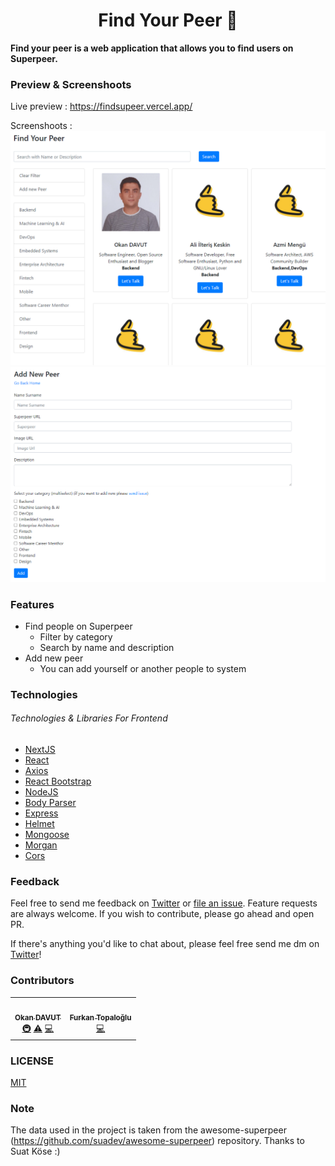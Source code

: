 <h1 align="center">Find Your Peer 👋</h1>

 <b> Find your peer is  a web application that allows you to find users on Superpeer. <br>
 </b>


### Preview & Screenshoots

Live preview : https://findsupeer.vercel.app/

Screenshoots : 
![PeerList](/peerlist_page.png) <br>
![AddPeer](/add_peer_page.png)

### Features

- Find people on Superpeer 
    - Filter by category
    - Search by name and description
- Add new peer
    - You can add yourself or another people to system

### Technologies

###### *Technologies & Libraries For Frontend*

- [NextJS](https://nextjs.org/)
- [React](https://en.reactjs.org/)
- [Axios](https://github.com/axios/axios)
- [React Bootstrap](https://react-bootstrap.github.io/)
- [NodeJS](https://nodejs.org/en/)
- [Body Parser](https://www.npmjs.com/package/body-parser)
- [Express](https://www.npmjs.com/package/express)
- [Helmet](https://www.npmjs.com/package/helmet)
- [Mongoose](https://www.npmjs.com/package/mongoose)
- [Morgan](https://www.npmjs.com/package/morgan)
- [Cors](https://www.npmjs.com/package/cors)


### Feedback

Feel free to send me feedback on [Twitter](https://twitter.com/okandavutcom) or [file an issue](https://github.com/okandavut/find-superpeer/issues/new). Feature requests are always welcome. If you wish to contribute, please go ahead and open PR.

If there's anything you'd like to chat about, please feel free send me dm on [Twitter](https://twitter.com/okandavutcom)!

### Contributors


<!-- markdownlint-enable -->
<!-- prettier-ignore-end -->
<!-- ALL-CONTRIBUTORS-LIST:END -->

<!-- ALL-CONTRIBUTORS-LIST:START - Do not remove or modify this section -->
<!-- prettier-ignore-start -->
<!-- markdownlint-disable -->
<table>
  <tr>
    <td align="center"><a href="https://medium.com/@okandavut"><img src="https://avatars3.githubusercontent.com/u/10600157?v=4" width="100px;" alt=""/><br /><sub><b>Okan DAVUT</b></sub></a><br /><a href="#infra-okandavut" title="Infrastructure (Hosting, Build-Tools, etc)">🚇</a> <a href="https://github.com/okandavut/find-superpeer/commits?author=okandavut" title="Tests">⚠️</a> <a href="https://github.com/okandavut/find-superpeer/commits?author=okandavut" title="Code">💻</a></td>
      <td align="center"><a href="http://furkan.work/"><img src="https://avatars0.githubusercontent.com/u/23284813?s=460&u=6b583d663061824cd2f75543e2b47f8b8aaa9185&v=4" width="100px;" alt=""/><br /><sub><b>Furkan Topaloğlu</b></sub></a><br /><a href="https://github.com/okandavut/find-superpeer/commits?author=frkntplglu" title="Code">💻</a></td>
  </tr>
</table>

<!-- markdownlint-enable -->
<!-- prettier-ignore-end -->
<!-- ALL-CONTRIBUTORS-LIST:END -->

### LICENSE
[MIT](LICENSE)

### Note
The data used in the project is taken from the awesome-superpeer (https://github.com/suadev/awesome-superpeer) repository. Thanks to Suat Köse :)
